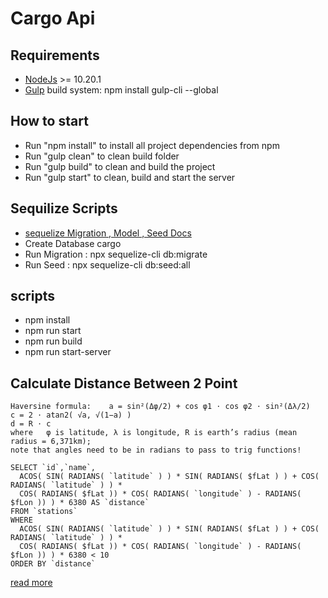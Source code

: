 # Cargo Api

## Requirements

- [NodeJs](https://nodejs.org/) >= 10.20.1
- [Gulp](https://gulpjs.com/) build system: npm install gulp-cli --global

## How to start

- Run "npm install" to install all project dependencies from npm
- Run "gulp clean" to clean build folder
- Run "gulp build" to clean and build the project
- Run "gulp start" to clean, build and start the server

## Sequilize Scripts

- [sequelize Migration , Model , Seed Docs](https://sequelize.org/master/manual/migrations.html)
- Create Database cargo
- Run Migration : npx sequelize-cli db:migrate
- Run Seed : npx sequelize-cli db:seed:all

## scripts

- npm install
- npm run start
- npm run build
- npm run start-server
## Calculate Distance Between 2 Point

````
Haversine formula:    a = sin²(Δφ/2) + cos φ1 ⋅ cos φ2 ⋅ sin²(Δλ/2)
c = 2 ⋅ atan2( √a, √(1−a) )
d = R ⋅ c
where	φ is latitude, λ is longitude, R is earth’s radius (mean radius = 6,371km);
note that angles need to be in radians to pass to trig functions!
````

````
SELECT `id`,`name`,
  ACOS( SIN( RADIANS( `latitude` ) ) * SIN( RADIANS( $fLat ) ) + COS( RADIANS( `latitude` ) ) *
  COS( RADIANS( $fLat )) * COS( RADIANS( `longitude` ) - RADIANS( $fLon )) ) * 6380 AS `distance`
FROM `stations`
WHERE
  ACOS( SIN( RADIANS( `latitude` ) ) * SIN( RADIANS( $fLat ) ) + COS( RADIANS( `latitude` ) ) * 
  COS( RADIANS( $fLat )) * COS( RADIANS( `longitude` ) - RADIANS( $fLon )) ) * 6380 < 10
ORDER BY `distance`
````

[read more](http://www.movable-type.co.uk/scripts/latlong.html)